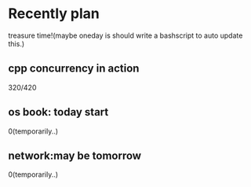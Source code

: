 # Recently plan
treasure time!(maybe oneday is should write a bashscript to auto update this.)
## cpp concurrency in action
320/420
## os book: today start
0(temporarily..)
## network:may be tomorrow 
0(temporarily..)
